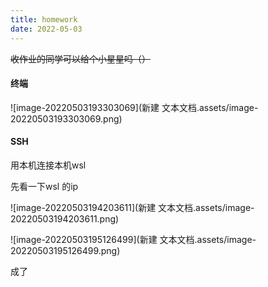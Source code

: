 ```yaml
---
title: homework
date: 2022-05-03
---
```


~~收作业的同学可以给个小星星吗（）~~

#### 终端

![image-20220503193303069](新建 文本文档.assets/image-20220503193303069.png)

#### SSH

用本机连接本机wsl

先看一下wsl 的ip

![image-20220503194203611](新建 文本文档.assets/image-20220503194203611.png)

![image-20220503195126499](新建 文本文档.assets/image-20220503195126499.png)

成了